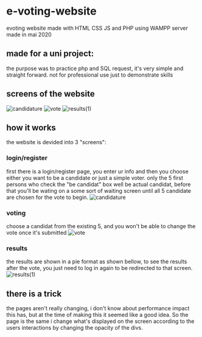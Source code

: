 # e-voting-website
evoting website made with HTML CSS JS and PHP using WAMPP server  made in mai 2020
## made for a uni project:
the purpose was to practice php and SQL request, it's very simple and straight forward. not for professional use just to demonstrate skills
## screens of the website
![candidature](https://user-images.githubusercontent.com/62220111/168678536-77b54639-a703-475b-8ce5-59b536c2cf77.gif)
![vote](https://user-images.githubusercontent.com/62220111/168678632-ba2aaace-d7dd-415b-b017-4659fbb5dc22.gif)
![results(1)](https://user-images.githubusercontent.com/62220111/168678678-1354db6b-7574-400a-a613-3d97a5c6452e.gif)
## how it works
the website is devided into 3 "screens":
### login/register
first there is a login/register page, you enter ur info and then you choose either you want to be a candidate or just a simple voter. only the 5 first persons who check the "be candidat" box well be actual candidat, before that you'll be wating on a some sort of waiting screen until all 5 candidate are chosen for the vote to begin.
![candidature](https://user-images.githubusercontent.com/62220111/168679475-81791615-8da0-4dcc-8f24-22e73dc3cd99.gif)
### voting
choose a candidat from the existing 5, and you won't be able to change the vote once it's submitted
![vote](https://user-images.githubusercontent.com/62220111/168678632-ba2aaace-d7dd-415b-b017-4659fbb5dc22.gif)
### results 
the results are shown in a pie format as shown bellow, to see the results after the vote, you just need to log in again to be redirected to that screen.
![results(1)](https://user-images.githubusercontent.com/62220111/168678678-1354db6b-7574-400a-a613-3d97a5c6452e.gif)

## there is a trick
the pages aren't really changing, i don't know about performance impact this has, but at the time of making this it seemed like a good idea. So the page is the same i change what's displayed on the screen according to the users interactions by changing the opacity of the divs. 
